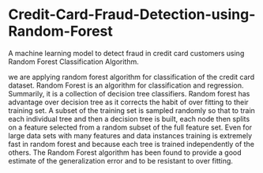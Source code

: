 # Credit-Card-Fraud-Detection-using-Random-Forest
A machine learning model to detect fraud in credit card customers using Random Forest Classification Algorithm. 



we are applying random forest algorithm for classification of the credit card dataset. Random Forest is an algorithm for classification and regression. Summarily, it is a collection of decision tree classifiers. Random forest has advantage over decision tree as it corrects the habit of over fitting to their training set. A subset of the training set is sampled randomly so that to train each individual tree and then a decision tree is built, each node then splits on a feature selected from a random subset of the full feature set. Even for large data sets with many features and data instances training is extremely fast in random forest and because each tree is trained independently of the others. The Random Forest algorithm has been found to provide a good estimate of the generalization error and to be resistant to over fitting. 

